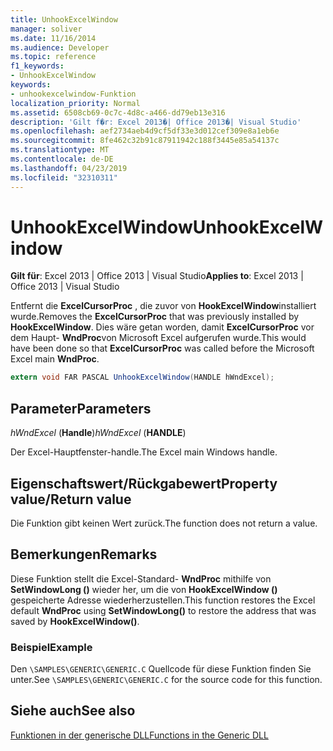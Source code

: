 ```yaml
---
title: UnhookExcelWindow
manager: soliver
ms.date: 11/16/2014
ms.audience: Developer
ms.topic: reference
f1_keywords:
- UnhookExcelWindow
keywords:
- unhookexcelwindow-Funktion
localization_priority: Normal
ms.assetid: 6508cb69-0c7c-4d8c-a466-dd79eb13e316
description: 'Gilt f�r: Excel 2013�| Office 2013�| Visual Studio'
ms.openlocfilehash: aef2734aeb4d9cf5df33e3d012cef309e8a1eb6e
ms.sourcegitcommit: 8fe462c32b91c87911942c188f3445e85a54137c
ms.translationtype: MT
ms.contentlocale: de-DE
ms.lasthandoff: 04/23/2019
ms.locfileid: "32310311"
---
```

# <a name="unhookexcelwindow"></a><span data-ttu-id="808fb-104">UnhookExcelWindow</span><span class="sxs-lookup"><span data-stu-id="808fb-104">UnhookExcelWindow</span></span>

 <span data-ttu-id="808fb-105">**Gilt für**: Excel 2013 | Office 2013 | Visual Studio</span><span class="sxs-lookup"><span data-stu-id="808fb-105">**Applies to**: Excel 2013 | Office 2013 | Visual Studio</span></span> 
  
<span data-ttu-id="808fb-106">Entfernt die **ExcelCursorProc** , die zuvor von **HookExcelWindow**installiert wurde.</span><span class="sxs-lookup"><span data-stu-id="808fb-106">Removes the **ExcelCursorProc** that was previously installed by **HookExcelWindow**.</span></span> <span data-ttu-id="808fb-107">Dies wäre getan worden, damit **ExcelCursorProc** vor dem Haupt- **WndProc**von Microsoft Excel aufgerufen wurde.</span><span class="sxs-lookup"><span data-stu-id="808fb-107">This would have been done so that **ExcelCursorProc** was called before the Microsoft Excel main **WndProc**.</span></span>
  
```cs
extern void FAR PASCAL UnhookExcelWindow(HANDLE hWndExcel);
```

## <a name="parameters"></a><span data-ttu-id="808fb-108">Parameter</span><span class="sxs-lookup"><span data-stu-id="808fb-108">Parameters</span></span>

 <span data-ttu-id="808fb-109">_hWndExcel_ (**Handle**)</span><span class="sxs-lookup"><span data-stu-id="808fb-109">_hWndExcel_ (**HANDLE**)</span></span>
  
<span data-ttu-id="808fb-110">Der Excel-Hauptfenster-handle.</span><span class="sxs-lookup"><span data-stu-id="808fb-110">The Excel main Windows handle.</span></span>
  
## <a name="property-valuereturn-value"></a><span data-ttu-id="808fb-111">Eigenschaftswert/Rückgabewert</span><span class="sxs-lookup"><span data-stu-id="808fb-111">Property value/Return value</span></span>

<span data-ttu-id="808fb-112">Die Funktion gibt keinen Wert zurück.</span><span class="sxs-lookup"><span data-stu-id="808fb-112">The function does not return a value.</span></span>
  
## <a name="remarks"></a><span data-ttu-id="808fb-113">Bemerkungen</span><span class="sxs-lookup"><span data-stu-id="808fb-113">Remarks</span></span>

<span data-ttu-id="808fb-114">Diese Funktion stellt die Excel-Standard- **WndProc** mithilfe von **SetWindowLong ()** wieder her, um die von **HookExcelWindow ()** gespeicherte Adresse wiederherzustellen.</span><span class="sxs-lookup"><span data-stu-id="808fb-114">This function restores the Excel default **WndProc** using **SetWindowLong()** to restore the address that was saved by **HookExcelWindow()**.</span></span>
  
### <a name="example"></a><span data-ttu-id="808fb-115">Beispiel</span><span class="sxs-lookup"><span data-stu-id="808fb-115">Example</span></span>

<span data-ttu-id="808fb-116">Den `\SAMPLES\GENERIC\GENERIC.C` Quellcode für diese Funktion finden Sie unter.</span><span class="sxs-lookup"><span data-stu-id="808fb-116">See  `\SAMPLES\GENERIC\GENERIC.C` for the source code for this function.</span></span> 
  
## <a name="see-also"></a><span data-ttu-id="808fb-117">Siehe auch</span><span class="sxs-lookup"><span data-stu-id="808fb-117">See also</span></span>



[<span data-ttu-id="808fb-118">Funktionen in der generische DLL</span><span class="sxs-lookup"><span data-stu-id="808fb-118">Functions in the Generic DLL</span></span>](functions-in-the-generic-dll.md)


